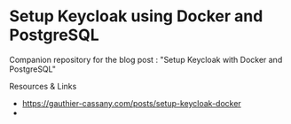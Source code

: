 # Setup Keycloak using Docker and PostgreSQL

Companion repository for the blog post : "Setup Keycloak with Docker and PostgreSQL"

Resources & Links
- https://gauthier-cassany.com/posts/setup-keycloak-docker
- 
